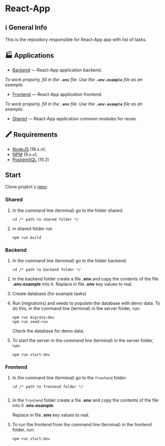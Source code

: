 # React-App

## ℹ️ General Info

This is the repository responsible for React-App app with list of tasks.

## 🏭 Applications

-   [Backend](./backend) — React-App application backend.

_To work properly, fill in the **`.env`** file. Use the **`.env.example`** file as an example._

-   [Frontend](./frontend) — React-App application frontend.

  _To work properly, fill in the **`.env`** file. Use the **`.env.example`** file as an example._

  -   [Shared](./shared) — React-App application common modules for reuse.

  
## 🖍 Requirements

-   [NodeJS](https://nodejs.org/en/) (18.x.x);
-   [NPM](https://www.npmjs.com/) (9.x.x);
-   [PostgreSQL](https://www.postgresql.org/) (15.2)

## Start

Clone project`s [repo](https://github.com/ValentinaTenus/React-App):

### Shared
1.  In the command line (terminal) go to the folder shared:

    ```
    cd /* path to shared folder */

2.  in shared folder run 
     ```
    npm run build
    ```

### Backend

1.  In the command line (terminal) go to the folder backend:

    ```
    cd /* path to backend folder */

2.  In the backend folder create a file **.env** and copy the contents of the file **.env.example** into it.
 Replace in file **.env** key values to real.

3. Create database (for example tasks) 

4.  Run [migrations] and seeds to populate the database with demo data. To do this, in the command line (terminal) in the server folder, run:

    ```
    npm run migrate:dev
    npm run seed:run
    ```

    Check the database for demo data.

5.  To start the server in the command line (terminal) in the server folder, run:

    ```
    npm run start:dev

### Frontend

1.  In the command line (terminal) go to the `frontend` folder:

    ```
    cd /* path to frontend folder */
    ```
    ```
2.  In the `frontend` folder create a file **.env** and copy the contents of the file into it **.env.example**.

    Replace in file **.env** key values to real.

3.  To run the frontend from the command line (terminal) in the frontend folder, run:

    ```
    npm run start:dev
    ```
